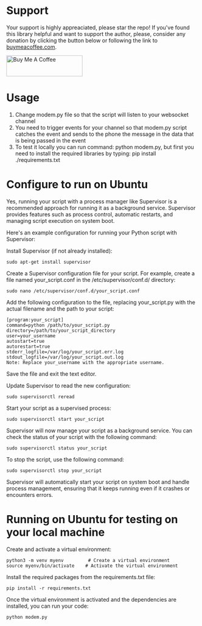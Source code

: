 # Support
Your support is highly appreaciated, please star the repo! If you've found this library helpful and want to support the author, please, consider any donation by clicking the button below or following the link to [buymeacoffee.com](https://www.buymeacoffee.com/ilmedova). 

<a href="https://www.buymeacoffee.com/ilmedova" target="_blank"><img align="center" src="https://cdn.buymeacoffee.com/buttons/v2/default-yellow.png" alt="Buy Me A Coffee" height="55px" width= "200px"></a>

# Usage
1. Change modem.py file so that the script will listen to your websocket channel
2. You need to trigger events for your channel so that modem.py script catches the event and sends to the phone the message in the data that is being passed in the event
3. To test it locally you can run command: python modem.py, but first you need to install the required libraries by typing: pip install ./requirements.txt

# Configure to run on Ubuntu

Yes, running your script with a process manager like Supervisor is a recommended approach for running it as a background service. Supervisor provides features such as process control, automatic restarts, and managing script execution on system boot.

Here's an example configuration for running your Python script with Supervisor:

Install Supervisor (if not already installed):

```
sudo apt-get install supervisor
```
Create a Supervisor configuration file for your script. For example, create a file named your_script.conf in the /etc/supervisor/conf.d/ directory:

```
sudo nano /etc/supervisor/conf.d/your_script.conf
```
Add the following configuration to the file, replacing your_script.py with the actual filename and the path to your script:

```
[program:your_script]
command=python /path/to/your_script.py
directory=/path/to/your_script_directory
user=your_username
autostart=true
autorestart=true
stderr_logfile=/var/log/your_script.err.log
stdout_logfile=/var/log/your_script.out.log
Note: Replace your_username with the appropriate username.
```

Save the file and exit the text editor.

Update Supervisor to read the new configuration:

```
sudo supervisorctl reread
```
Start your script as a supervised process:

```
sudo supervisorctl start your_script
```
Supervisor will now manage your script as a background service. You can check the status of your script with the following command:

```
sudo supervisorctl status your_script
```
To stop the script, use the following command:

```
sudo supervisorctl stop your_script
```
Supervisor will automatically start your script on system boot and handle process management, ensuring that it keeps running even if it crashes or encounters errors.


# Running on Ubuntu for testing on your local machine

Create and activate a virtual environment:

```
python3 -m venv myenv         # Create a virtual environment
source myenv/bin/activate    # Activate the virtual environment
```
Install the required packages from the requirements.txt file:

```
pip install -r requirements.txt
```
Once the virtual environment is activated and the dependencies are installed, you can run your code:

```
python modem.py
```
